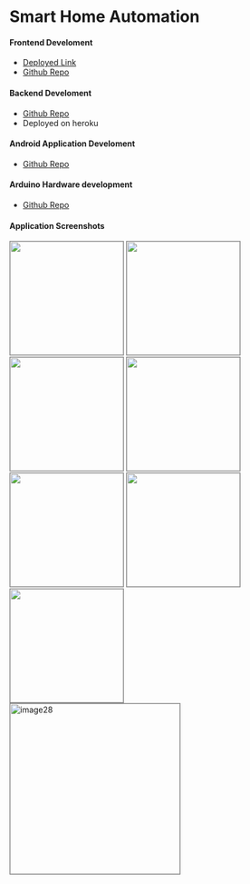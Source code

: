  
# Smart Home Automation 
 #### Frontend Develoment
 - [Deployed Link](https://rootrsk-homeautomation.vercel.app/)
  - [Github Repo](https://github.com/rootrsk/home-automation-client)

 #### Backend Develoment
 - [Github Repo](https://github.com/rootrsk/home-automation-server)
 - Deployed on heroku

  #### Android Application Develoment
 - [Github Repo](https://github.com/rootrsk/home-automation-application)

  #### Arduino Hardware development
 - [Github Repo](https://github.com/rootrsk/home-automation-arduino)
 #### Application Screenshots
<div >
<img 
    src="https://i.ibb.co/smqR7f9/image27.png"
    width="200"
    style="border:1px solid gray"
/>
<img 
    src="https://i.ibb.co/vvfmwMG/image26.png"
    width="200"
    style="border:1px solid gray"
/>
<img 
    src="https://i.ibb.co/rM1g6q2/image25.png"
    width="200"
    style="border:1px solid gray"
/>
<img 
    src="https://i.ibb.co/sbtkbFC/image12.png"
    width="200"
    style="border:1px solid gray"
/>
<img 
    src="https://i.ibb.co/WFfchYV/image19.png"
    width="200"
    style="border:1px solid gray"
/>
<img 
    src="https://i.ibb.co/pyYskL0/image18.png"
    width="200"
    style="border:1px solid gray"
/>
<img 
    src="https://i.ibb.co/KLLNM0z/image14.png"
    width="200"
    style="border:1px solid gray"
/>
<img 
    src="https://i.ibb.co/wpgQPp7/image28.jpg" alt="image28"
    width="300"
    style="border:1px solid gray"
/>
</div>
 

